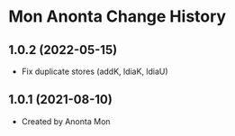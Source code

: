 Mon Anonta Change History
====================

1.0.2 (2022-05-15)
------------------
* Fix duplicate stores (addK, ldiaK, ldiaU)

1.0.1 (2021-08-10)
----------------
* Created by Anonta Mon
